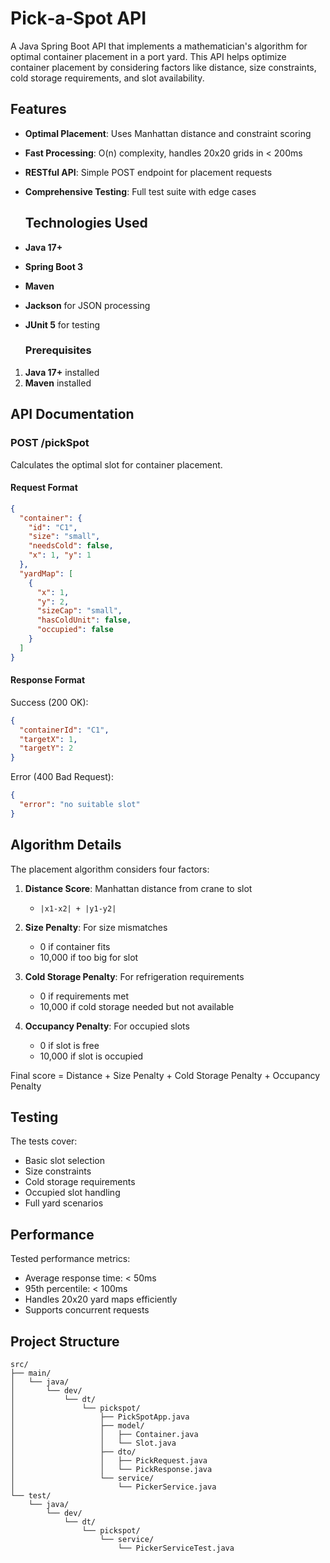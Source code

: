 # Pick‑a‑Spot API

A Java Spring Boot API that implements a mathematician's algorithm for optimal container placement in a port yard. This API helps optimize container placement by considering factors like distance, size constraints, cold storage requirements, and slot availability.

## Features

- **Optimal Placement**: Uses Manhattan distance and constraint scoring
- **Fast Processing**: O(n) complexity, handles 20x20 grids in < 200ms
- **RESTful API**: Simple POST endpoint for placement requests
- **Comprehensive Testing**: Full test suite with edge cases

  ## Technologies Used
  
- **Java 17+**
- **Spring Boot 3**
- **Maven**
- **Jackson** for JSON processing
- **JUnit 5** for testing

  ### Prerequisites
  
1. **Java 17+** installed
2. **Maven** installed

## API Documentation

### POST /pickSpot

Calculates the optimal slot for container placement.

#### Request Format

```json
{
  "container": {
    "id": "C1",
    "size": "small",        
    "needsCold": false,     
    "x": 1, "y": 1        
  },
  "yardMap": [
    {
      "x": 1,
      "y": 2,
      "sizeCap": "small",
      "hasColdUnit": false,
      "occupied": false
    }
  ]
}
```

#### Response Format

Success (200 OK):
```json
{
  "containerId": "C1",
  "targetX": 1,
  "targetY": 2
}
```

Error (400 Bad Request):
```json
{
  "error": "no suitable slot"
}
```

## Algorithm Details

The placement algorithm considers four factors:

1. **Distance Score**: Manhattan distance from crane to slot
   - `|x1-x2| + |y1-y2|`

2. **Size Penalty**: For size mismatches
   - 0 if container fits
   - 10,000 if too big for slot

3. **Cold Storage Penalty**: For refrigeration requirements
   - 0 if requirements met
   - 10,000 if cold storage needed but not available

4. **Occupancy Penalty**: For occupied slots
   - 0 if slot is free
   - 10,000 if slot is occupied

Final score = Distance + Size Penalty + Cold Storage Penalty + Occupancy Penalty

## Testing

The tests cover:
- Basic slot selection
- Size constraints
- Cold storage requirements
- Occupied slot handling
- Full yard scenarios

## Performance

Tested performance metrics:
- Average response time: < 50ms
- 95th percentile: < 100ms
- Handles 20x20 yard maps efficiently
- Supports concurrent requests

## Project Structure

```
src/
├── main/
│   └── java/
│       └── dev/
│           └── dt/
│               └── pickspot/
│                   ├── PickSpotApp.java
│                   ├── model/
│                   │   ├── Container.java
│                   │   └── Slot.java
│                   ├── dto/
│                   │   ├── PickRequest.java
│                   │   └── PickResponse.java
│                   └── service/
│                       └── PickerService.java
└── test/
    └── java/
        └── dev/
            └── dt/
                └── pickspot/
                    └── service/
                        └── PickerServiceTest.java
```
